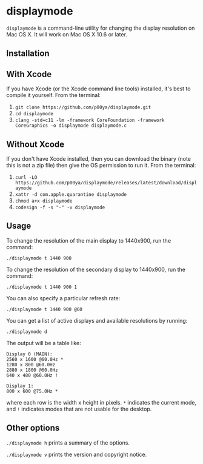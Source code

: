 # displaymode

`displaymode` is a command-line utility for changing the display resolution on Mac OS X.  It will work on Mac OS X 10.6 or later.

## Installation

## With Xcode

If you have Xcode (or the Xcode command line tools) installed, it's best to compile it yourself.  From the terminal:

1. `git clone https://github.com/p00ya/displaymode.git`
2. `cd displaymode`
3. `clang -std=c11 -lm -framework CoreFoundation -framework CoreGraphics -o displaymode displaymode.c`

## Without Xcode

If you don't have Xcode installed, then you can download the binary (note this is not a zip file) then give the OS permission to run it.  From the terminal:

1. `curl -LO https://github.com/p00ya/displaymode/releases/latest/download/displaymode`
2. `xattr -d com.apple.quarantine displaymode`
3. `chmod a+x displaymode`
4. `codesign -f -s "-" -v displaymode`

## Usage

To change the resolution of the main display to 1440x900, run the command:

```
./displaymode t 1440 900
```

To change the resolution of the secondary display to 1440x900, run the command:

```
./displaymode t 1440 900 1
```

You can also specify a particular refresh rate:

```
./displaymode t 1440 900 @60
```

You can get a list of active displays and available resolutions by running:

```
./displaymode d
```
The output will be a table like:

```
Display 0 (MAIN):
2560 x 1600 @60.0Hz *
1280 x 800 @60.0Hz
2880 x 1800 @60.0Hz
640 x 480 @60.0Hz !

Display 1:
800 x 600 @75.0Hz *
```

where each row is the width x height in pixels.  `*` indicates the current mode, and `!` indicates modes that are not usable for the desktop.

## Other options

`./displaymode h` prints a summary of the options.

`./displaymode v` prints the version and copyright notice.
